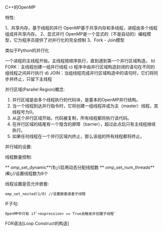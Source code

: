 C++的OpenMP

特性:

1、共享内存，基于线程的并行
OpenMP基于共享内存和多线程，进程由多个线程组成并共享内存。
2、显式并行
OpenMP是一个显式的（不是自动的）编程模型，它为程序员提供了对并行化的完全控制
3、Fork - Join模型

类似于Python的并行化

一个进程的主线程开始，主线程按顺序执行，直到遇到第一个并行区域构造。
b) FORK：主线程创建一组并行线程
c) 程序中由并行区域构造封闭的语句在不同的组线程之间并行执行
d) JOIN：当组线程完成并行区域构造中的语句时，它们将同步并终止，只留下主线程


并行区域(Parallel Region)概念:

1. 并行区域是由多个线程执行的代码块，是基本的OpenMP并行结构。
2. 当一个线程到达并行指令时，它将创建一组线程并成为主（master）线程，其线程号为0。
3. 从这个并行区域开始，代码被复制，所有线程都将执行该代码。
4. 在并行区域的结尾有一个隐含的屏障（barrier），超过此点后只有主线程继续执行。
5. 如果任何线程在一个并行区域内终止，那么该组的所有线程都将终止。


并行域的设置:

线程数量控制:

**
    omp_set_dynamic**(**1**)**;**//启用动态分配线程数
**
    omp_set_num_threads**(**6**)**;**//设置线程数为6个

线程设置是否允许嵌套:

    omp_set_nested(1/0) //设置嵌套或者子线程



IF子句:

    OpenMP中只有 if`<expression> == True会触发并创建子线程`

FOR语法[Loop Construct的构造]
